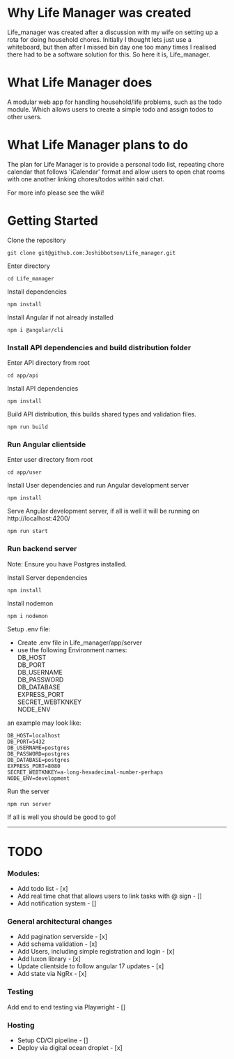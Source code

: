 # Why Life Manager was created

Life_manager was created after a discussion with my wife on setting up a rota for doing household chores. Initially I thought lets just use a whiteboard, but then after I missed bin day one too many times I realised there had to be a software solution for this. So here it is, Life_manager.

# What Life Manager does

A modular web app for handling household/life problems, such as the todo module. Which allows users to create a simple todo and assign todos to other users.

# What Life Manager plans to do

The plan for Life Manager is to provide a personal todo list, repeating chore calendar that follows 'iCalendar' format and allow users to open chat rooms with one another linking chores/todos within said chat.

For more info please see the wiki!

# Getting Started

Clone the repository

```shell
git clone git@github.com:Joshibbotson/Life_manager.git
```

Enter directory

```shell
cd Life_manager
```

Install dependencies

```shell
npm install
```

Install Angular if not already installed

```shell
npm i @angular/cli
```

### Install API dependencies and build distribution folder

Enter API directory from root

```shell
cd app/api
```

Install API dependencies

```shell
npm install
```

Build API distribution, this builds shared types and validation files.

```shell
npm run build
```

### Run Angular clientside

Enter user directory from root

```shell
cd app/user
```

Install User dependencies and run Angular development server

```shell
npm install
```

Serve Angular development server, if all is well it will be running on http://localhost:4200/

```shell
npm run start
```

### Run backend server

Note: Ensure you have Postgres installed.

Install Server dependencies

```shell
npm install
```

Install nodemon

```shell
npm i nodemon
```

Setup .env file:

- Create .env file in Life_manager/app/server
- use the following Environment names:\
  DB_HOST\
  DB_PORT\
  DB_USERNAME\
  DB_PASSWORD\
  DB_DATABASE\
  EXPRESS_PORT\
  SECRET_WEBTKNKEY\
  NODE_ENV

an example may look like:

```shell
DB_HOST=localhost
DB_PORT=5432
DB_USERNAME=postgres
DB_PASSWORD=postgres
DB_DATABASE=postgres
EXPRESS_PORT=8080
SECRET_WEBTKNKEY=a-long-hexadecimal-number-perhaps
NODE_ENV=development
```

Run the server

```shell
npm run server
```

If all is well you should be good to go!

---

# TODO

### Modules:

- Add todo list - [x]
- Add real time chat that allows users to link tasks with @ sign - []
- Add notification system - []

### General architectural changes

- Add pagination serverside - [x]
- Add schema validation - [x]
- Add Users, including simple registration and login - [x]
- Add luxon library - [x]
- Update clientside to follow angular 17 updates - [x]
- Add state via NgRx - [x]

### Testing

Add end to end testing via Playwright - []

### Hosting

- Setup CD/CI pipeline - []
- Deploy via digital ocean droplet - [x]
